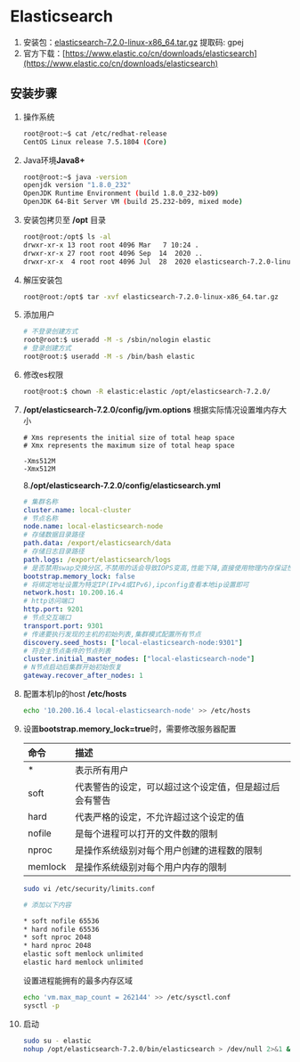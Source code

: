 # Elasticsearch

1. 安装包：[elasticsearch-7.2.0-linux-x86\_64.tar.gz](https://pan.baidu.com/s/1OsCx1dRUtvtBYUSgCwUKOw) 提取码: gpej
2. 官方下载：[https://www.elastic.co/cn/downloads/elasticsearch](https://www.elastic.co/cn/downloads/elasticsearch)

## 安装步骤

1. 操作系统
   ```bash
   root@root:~$ cat /etc/redhat-release 
   CentOS Linux release 7.5.1804 (Core)
   ```
2. Java环境**Java8+**
   ```bash
   root@root:~$ java -version
   openjdk version "1.8.0_232"
   OpenJDK Runtime Environment (build 1.8.0_232-b09)
   OpenJDK 64-Bit Server VM (build 25.232-b09, mixed mode)
   ```
3. 安装包拷贝至 **/opt** 目录
   ```bash
   root@root:/opt$ ls -al
   drwxr-xr-x 13 root root 4096 Mar   7 10:24 .
   drwxr-xr-x 27 root root 4096 Sep  14  2020 ..
   drwxr-xr-x  4 root root 4096 Jul  28  2020 elasticsearch-7.2.0-linux-x86_64.tar.gz
   ```

4. 解压安装包

   ```bash
   root@root:/opt$ tar -xvf elasticsearch-7.2.0-linux-x86_64.tar.gz
   ```

5. 添加用户

   ```bash
   # 不登录创建方式
   root@root:$ useradd -M -s /sbin/nologin elastic
   # 登录创建方式
   root@root:$ useradd -M -s /bin/bash elastic
   ```

6. 修改es权限

   ```bash
   root@root:$ chown -R elastic:elastic /opt/elasticsearch-7.2.0/
   ```

7. **/opt/elasticsearch-7.2.0/config/jvm.options** 根据实际情况设置堆内存大小

   ```text
   # Xms represents the initial size of total heap space
   # Xmx represents the maximum size of total heap space

   -Xms512M
   -Xmx512M
   ```

   8.**/opt/elasticsearch-7.2.0/config/elasticsearch.yml**

   ```yaml
   # 集群名称
   cluster.name: local-cluster
   # 节点名称
   node.name: local-elasticsearch-node
   # 存储数据目录路径
   path.data: /export/elasticsearch/data
   # 存储日志目录路径
   path.logs: /export/elasticsearch/logs
   # 是否禁用swap交换分区,不禁用的话会导致IOPS变高,性能下降,直接使用物理内存保证性能
   bootstrap.memory_lock: false
   # 将绑定地址设置为特定IP(IPv4或IPv6),ipconfig查看本地ip设置即可
   network.host: 10.200.16.4
   # http访问端口
   http.port: 9201
   # 节点交互端口
   transport.port: 9301
   # 传递要执行发现的主机的初始列表,集群模式配置所有节点
   discovery.seed_hosts: ["local-elasticsearch-node:9301"]
   # 符合主节点条件的节点列表
   cluster.initial_master_nodes: ["local-elasticsearch-node"]
   # N节点启动后集群开始初始恢复
   gateway.recover_after_nodes: 1
   ```

8. 配置本机Ip的host **/etc/hosts**

   ```bash
   echo '10.200.16.4 local-elasticsearch-node' >> /etc/hosts
   ```

9. 设置**bootstrap.memory\_lock=true**时，需要修改服务器配置

   | 命令 | 描述 |
   | :--- | :--- |
   | \* | 表示所有用户 |
   | soft | 代表警告的设定，可以超过这个设定值，但是超过后会有警告 |
   | hard | 代表严格的设定，不允许超过这个设定的值 |
   | nofile | 是每个进程可以打开的文件数的限制 |
   | nproc | 是操作系统级别对每个用户创建的进程数的限制 |
   | memlock | 是操作系统级别对每个用户内存的限制 |

   ```bash
   sudo vi /etc/security/limits.conf

   # 添加以下内容

   * soft nofile 65536
   * hard nofile 65536
   * soft nproc 2048
   * hard nproc 2048
   elastic soft memlock unlimited
   elastic hard memlock unlimited
   ```

   设置进程能拥有的最多内存区域

   ```bash
   echo 'vm.max_map_count = 262144' >> /etc/sysctl.conf
   sysctl -p
   ```

10. 启动

    ```bash
    sudo su - elastic
    nohup /opt/elasticsearch-7.2.0/bin/elasticsearch > /dev/null 2>&1 &
    ```

